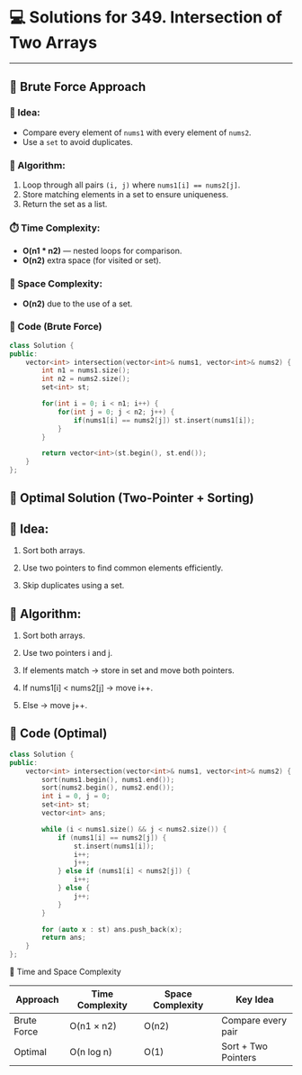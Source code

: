 # 💻 Solutions for 349. Intersection of Two Arrays

---

## 🧠 Brute Force Approach
### 🔹 Idea:
- Compare every element of `nums1` with every element of `nums2`.
- Use a `set` to avoid duplicates.

### 🧩 Algorithm:
1. Loop through all pairs `(i, j)` where `nums1[i] == nums2[j]`.
2. Store matching elements in a set to ensure uniqueness.
3. Return the set as a list.

### ⏱️ Time Complexity:
- **O(n1 * n2)** — nested loops for comparison.  
- **O(n2)** extra space (for visited or set).

### 💾 Space Complexity:
- **O(n2)** due to the use of a set.

### 🧩 Code (Brute Force)
```cpp
class Solution {
public:
    vector<int> intersection(vector<int>& nums1, vector<int>& nums2) {
        int n1 = nums1.size();
        int n2 = nums2.size();
        set<int> st;

        for(int i = 0; i < n1; i++) {
            for(int j = 0; j < n2; j++) {
                if(nums1[i] == nums2[j]) st.insert(nums1[i]);
            }
        }

        return vector<int>(st.begin(), st.end());
    }
};
```
## 🚀 Optimal Solution (Two-Pointer + Sorting)
## 🔹 Idea:

1. Sort both arrays.

2. Use two pointers to find common elements efficiently.

3. Skip duplicates using a set.

## 🧩 Algorithm:

1. Sort both arrays.

2. Use two pointers i and j.

3. If elements match → store in set and move both pointers.

4. If nums1[i] < nums2[j] → move i++.

5. Else → move j++.

## 🧩 Code (Optimal)
```cpp
class Solution {
public:
    vector<int> intersection(vector<int>& nums1, vector<int>& nums2) {
        sort(nums1.begin(), nums1.end());
        sort(nums2.begin(), nums2.end());
        int i = 0, j = 0;
        set<int> st;
        vector<int> ans;

        while (i < nums1.size() && j < nums2.size()) {
            if (nums1[i] == nums2[j]) {
                st.insert(nums1[i]);
                i++;
                j++;
            } else if (nums1[i] < nums2[j]) {
                i++;
            } else {
                j++;
            }
        }

        for (auto x : st) ans.push_back(x);
        return ans;
    }
};
```

🏁 Time and Space Complexity

| Approach    | Time Complexity | Space Complexity | Key Idea            |
| ----------- | --------------- | ---------------- | ------------------- |
| Brute Force | O(n1 × n2)      | O(n2)            | Compare every pair  |
| Optimal     | O(n log n)      | O(1)             | Sort + Two Pointers |
